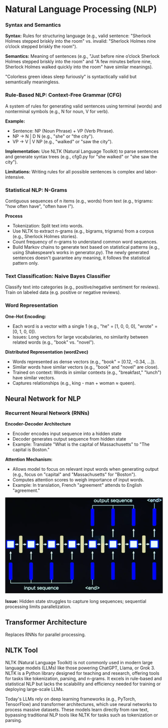 # Natural Language Processing (NLP)

### Syntax and Semantics
**Syntax:** Rules for structuring language (e.g., valid sentence: "Sherlock Holmes stepped briskly into the room" vs. invalid: "Sherlock Holmes nine o’clock stepped briskly the room").  

**Semantics:** Meaning of sentences (e.g., "Just before nine o’clock Sherlock Holmes stepped briskly into the room" and "A few minutes before nine, Sherlock Holmes walked quickly into the room" have similar meanings).

"Colorless green ideas sleep furiously" is syntactically valid but semantically meaningless.

### Rule-Based NLP: Context-Free Grammar (CFG)
A system of rules for generating valid sentences using terminal (words) and nonterminal symbols (e.g., N for noun, V for verb).

**Example:**  
- Sentence: NP (Noun Phrase) + VP (Verb Phrase).
- NP → N | D N (e.g., "she" or "the city").
- VP → V | V NP (e.g., "walked" or "saw the city").

**Implementation:** Use NLTK (Natural Language Toolkit) to parse sentences and generate syntax trees (e.g., cfg0.py for "she walked" or "she saw the city").  

**Limitations:** Writing rules for all possible sentences is complex and labor-intensive.

### Statistical NLP: N-Grams
Contiguous sequences of n items (e.g., words) from text (e.g., trigrams: "how often have", "often have I").

**Process**  
- Tokenization: Split text into words.
- Use NLTK to extract n-grams (e.g., bigrams, trigrams) from a corpus (e.g., Sherlock Holmes stories).
- Count frequency of n-grams to understand common word sequences.
- Build Markov chains to generate text based on statistical patterns (e.g., using Shakespeare’s works in generator.py). The newly generated sentences doesn't guarantee any meaning, it follows the statistical pattern only.

### Text Classification: Naive Bayes Classifier
Classify text into categories (e.g., positive/negative sentiment for reviews).
Train on labeled data (e.g. positive or negative reviews).

### Word Representation
**One-Hot Encoding:** 
- Each word is a vector with a single 1 (e.g., "he" = [1, 0, 0, 0], "wrote" = [0, 1, 0, 0]).
- Issues: Long vectors for large vocabularies, no similarity between related words (e.g., "book" vs. "novel").

**Distributed Representation (word2vec)**
- Words represented as dense vectors (e.g., "book" = [0.12, -0.34, ...]).
- Similar words have similar vectors (e.g., "book" and "novel" are close).
- Trained on context: Words in similar contexts (e.g., "breakfast," "lunch") have similar vectors.
- Captures relationships (e.g., king - man + woman ≈ queen).

## Neural Network for NLP
### Recurrent Neural Network (RNNs)
**Encoder-Decoder Architecture**  
- Encoder encodes input sequence into a hidden state
- Decoder generates output sequence from hidden state
- Example: Translate "What is the capital of Massachusetts" to "The capital is Boston."
  
**Attention Mechanism:**  
- Allows model to focus on relevant input words when generating output (e.g., focus on "capital" and "Massachusetts" for "Boston").
- Computes attention scores to weigh importance of input words.
- Example: In translation, French "agreement" attends to English "agreement."

![RNN Encoder Decoder and hidden state](assets/RNN_encoder_decoder.png)

**Issue:** Hidden state struggles to capture long sequences; sequential processing limits parallelization.

## Transformer Architecture
Replaces RNNs for parallel processing.

## NLTK Tool
NLTK (Natural Language Toolkit) is not commonly used in modern large language models (LLMs) like those powering ChatGPT, Llama, or Grok 3. NLTK is a Python library designed for teaching and research, offering tools for tasks like tokenization, parsing, and n-grams. It excels in rule-based and statistical NLP but lacks the scalability and efficiency needed for training or deploying large-scale LLMs.  

Today's LLMs rely on deep learning frameworks (e.g., PyTorch, TensorFlow) and transformer architectures, which use neural networks to process massive datasets. These models learn directly from raw text, bypassing traditional NLP tools like NLTK for tasks such as tokenization or parsing.
